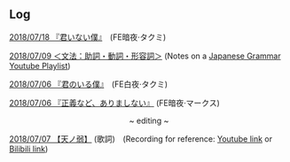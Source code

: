 ## Log

[2018/07/18 『君いない僕』](20180718_sawaruna.html)　(FE暗夜·タクミ)

[2018/07/09 ＜文法：助詞・動詞・形容詞＞](20180709_JG1.html) (Notes on a [Japanese Grammar Youtube Playlist](https://www.youtube.com/playlist?list=PLINFE8v4DOhtUkvfx3UrJ8CwD9U7xWbZA))

[2018/07/06 『君のいる僕』](20180706_kimi.html)　(FE白夜·タクミ)

[2018/07/06 『正義など、ありましない』](20180706_seigi.html) (FE暗夜·マークス)

<center> ~ editing ~ </center>

[2018/07/07 【天ノ弱】](20180707_ten.html) (歌詞)　(Recording for reference: [Youtube link](https://youtu.be/EoxRhxsTmNg) or [Bilibili link](https://www.bilibili.com/video/av7200271/)) 
